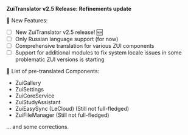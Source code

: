 **ZuiTranslator v2.5 Release: Refinements update**

🚀 New Features:
- [ ] New ZuiTranslator v2.5 release! 🆕
- [ ] Only Russian language support (for now)
- [ ] Comprehensive translation for various ZUI components
- [ ] Support for additional modules to fix system locale issues in some problematic ZUI versions is starting 

🎁 List of pre-translated Components:

- ZuiGallery
- ZuiSettings
- ZuiCoreService
- ZuiStudyAssistant
- ZuiEasySync (LeCloud) (Still not full-fledged)
- ZuiFileManager (Still not full-fledged)

... and some corrections.